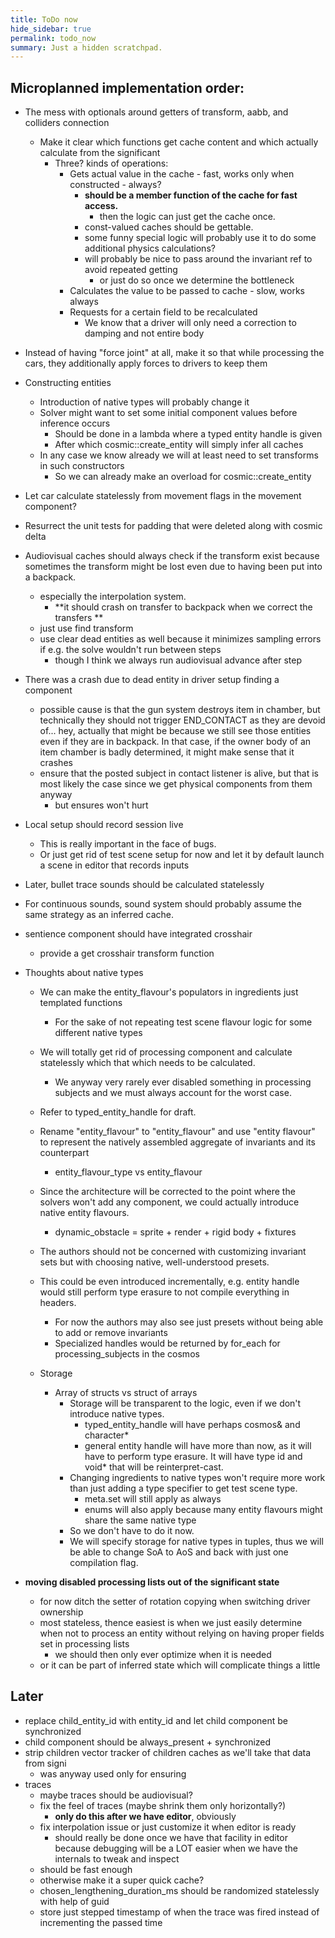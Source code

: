 ```yaml
---
title: ToDo now
hide_sidebar: true
permalink: todo_now
summary: Just a hidden scratchpad.
---
```


## Microplanned implementation order:  

- The mess with optionals around getters of transform, aabb, and colliders connection
	- Make it clear which functions get cache content and which actually calculate from the significant
		- Three? kinds of operations:
			- Gets actual value in the cache - fast, works only when constructed - always?
				- **should be a member function of the cache for fast access.**
					- then the logic can just get the cache once.
				- const-valued caches should be gettable.
				- some funny special logic will probably use it to do some additional physics calculations?
				- will probably be nice to pass around the invariant ref to avoid repeated getting
					- or just do so once we determine the bottleneck
			- Calculates the value to be passed to cache - slow, works always
			- Requests for a certain field to be recalculated
				- We know that a driver will only need a correction to damping and not entire body

- Instead of having "force joint" at all, make it so that while processing the cars, they additionally apply forces to drivers to keep them

- Constructing entities
	- Introduction of native types will probably change it
	- Solver might want to set some initial component values before inference occurs
		- Should be done in a lambda where a typed entity handle is given 
		- After which cosmic::create_entity will simply infer all caches
	- In any case we know already we will at least need to set transforms in such constructors
		- So we can already make an overload for cosmic::create_entity
 
- Let car calculate statelessly from movement flags in the movement component?
 
- Resurrect the unit tests for padding that were deleted along with cosmic delta

- Audiovisual caches should always check if the transform exist because sometimes the transform might be lost even due to having been put into a backpack.
	- especially the interpolation system.
		- **it should crash on transfer to backpack when we correct the transfers **
	- just use find transform
	- use clear dead entities as well because it minimizes sampling errors if e.g. the solve wouldn't run between steps
		- though I think we always run audiovisual advance after step

- There was a crash due to dead entity in driver setup finding a component
	- possible cause is that the gun system destroys item in chamber, but technically they should not trigger END_CONTACT
	as they are devoid of... hey, actually that might be because we still see those entities even if they are in backpack. 
	In that case, if the owner body of an item chamber is badly determined, it might make sense that it crashes
	- ensure that the posted subject in contact listener is alive, but that is most likely the case since we get physical components from them anyway
		- but ensures won't hurt
- Local setup should record session live
	- This is really important in the face of bugs.
	- Or just get rid of test scene setup for now and let it by default launch a scene in editor that records inputs

- Later, bullet trace sounds should be calculated statelessly
- For continuous sounds, sound system should probably assume the same strategy as an inferred cache.

- sentience component should have integrated crosshair
	- provide a get crosshair transform function

- Thoughts about native types
	- We can make the entity_flavour's populators in ingredients just templated functions
		- For the sake of not repeating test scene flavour logic for some different native types
	- We will totally get rid of processing component and calculate statelessly which that which needs to be calculated.
		- We anyway very rarely ever disabled something in processing subjects and we must always account for the worst case.
	- Refer to typed_entity_handle for draft.
	- Rename "entity_flavour" to "entity_flavour" and use "entity flavour" to represent the natively assembled aggregate of invariants and its counterpart
		- entity_flavour_type vs entity_flavour 
	- Since the architecture will be corrected to the point where the solvers won't add any component,
	we could actually introduce native entity flavours.
		- dynamic_obstacle = sprite + render + rigid body + fixtures 
	- The authors should not be concerned with customizing invariant sets but with choosing native, well-understood presets.
	- This could be even introduced incrementally, e.g. entity handle would still perform type erasure to not compile everything in headers.
		- For now the authors may also see just presets without being able to add or remove invariants
		- Specialized handles would be returned by for_each for processing_subjects in the cosmos
		
	- Storage
		- Array of structs vs struct of arrays
			- Storage will be transparent to the logic, even if we don't introduce native types.
				- typed_entity_handle<character> will have perhaps cosmos& and character* 
				- general entity handle will have more than now, as it will have to perform type erasure. It will have type id and void* that will be reinterpret-cast. 
			- Changing ingredients to native types won't require more work than just adding a type specifier to get test scene type. 
				- meta.set will still apply as always
				- enums will also apply because many entity flavours might share the same native type
			- So we don't have to do it now.
			- We will specify storage for native types in tuples, thus we will be able to change SoA to AoS and back with just one compilation flag. 
	
- **moving disabled processing lists out of the significant state**
	- for now ditch the setter of rotation copying when switching driver ownership
	- most stateless, thence easiest is when we just easily determine when not to process an entity without relying on having proper fields set in processing lists
		- we should then only ever optimize when it is needed
	- or it can be part of inferred state which will complicate things a little

## Later
- replace child_entity_id with entity_id and let child component be synchronized
- child component should be always_present + synchronized
- strip children vector tracker of children caches as we'll take that data from signi
	- was anyway used only for ensuring
- traces
	- maybe traces should be audiovisual?
	- fix the feel of traces (maybe shrink them only horizontally?)
		- **only do this after we have editor**, obviously
	- fix interpolation issue or just customize it when editor is ready
		- should really be done once we have that facility in editor because debugging will be a LOT easier when we have the internals to tweak and inspect
	- should be fast enough
	- otherwise make it a super quick cache?
	- chosen_lengthening_duration_ms should be randomized statelessly with help of guid
	- store just stepped timestamp of when the trace was fired instead of incrementing the passed time 

